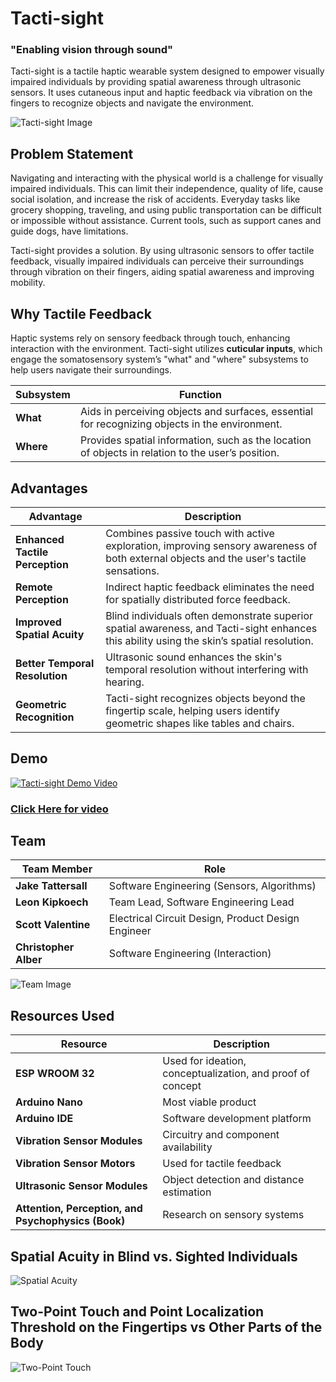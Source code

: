 # Tacti-sight

### "Enabling vision through sound"

Tacti-sight is a tactile haptic wearable system designed to empower visually impaired individuals by providing spatial awareness through ultrasonic sensors. It uses cutaneous input and haptic feedback via vibration on the fingers to recognize objects and navigate the environment.

![Tacti-sight Image](https://github.com/leonkoech/tactile-sight/assets/147263678/572b1af8-1020-4817-a942-55a999b2c34e)

## Problem Statement

Navigating and interacting with the physical world is a challenge for visually impaired individuals. This can limit their independence, quality of life, cause social isolation, and increase the risk of accidents. Everyday tasks like grocery shopping, traveling, and using public transportation can be difficult or impossible without assistance. Current tools, such as support canes and guide dogs, have limitations.

Tacti-sight provides a solution. By using ultrasonic sensors to offer tactile feedback, visually impaired individuals can perceive their surroundings through vibration on their fingers, aiding spatial awareness and improving mobility.

## Why Tactile Feedback

Haptic systems rely on sensory feedback through touch, enhancing interaction with the environment. Tacti-sight utilizes **cuticular inputs**, which engage the somatosensory system’s "what" and "where" subsystems to help users navigate their surroundings.

| **Subsystem** | **Function** |
| ------------- | ----------- |
| **What**      | Aids in perceiving objects and surfaces, essential for recognizing objects in the environment. |
| **Where**     | Provides spatial information, such as the location of objects in relation to the user’s position. |

## Advantages

| **Advantage**               | **Description**                                                                                               |
| --------------------------- | ------------------------------------------------------------------------------------------------------------- |
| **Enhanced Tactile Perception** | Combines passive touch with active exploration, improving sensory awareness of both external objects and the user's tactile sensations. |
| **Remote Perception**        | Indirect haptic feedback eliminates the need for spatially distributed force feedback.                         |
| **Improved Spatial Acuity**  | Blind individuals often demonstrate superior spatial awareness, and Tacti-sight enhances this ability using the skin’s spatial resolution. |
| **Better Temporal Resolution** | Ultrasonic sound enhances the skin's temporal resolution without interfering with hearing.                   |
| **Geometric Recognition**    | Tacti-sight recognizes objects beyond the fingertip scale, helping users identify geometric shapes like tables and chairs. |

## Demo

[![Tacti-sight Demo Video](https://github.com/leonkoech/tactile-sight/assets/39020723/45f6bda3-949a-4c31-8cc3-3febaefd7349)](https://youtu.be/DaEQ_TnlU9k)

### [Click Here for video](https://youtu.be/DaEQ_TnlU9k "Tacti-sight at Knight Hacks 2023")

## Team

| **Team Member**         | **Role**                                      |
| ----------------------- | --------------------------------------------- |
| **Jake Tattersall**      | Software Engineering (Sensors, Algorithms)   |
| **Leon Kipkoech**        | Team Lead, Software Engineering Lead         |
| **Scott Valentine**      | Electrical Circuit Design, Product Design Engineer |
| **Christopher Alber**    | Software Engineering (Interaction)           |

![Team Image](https://github.com/leonkoech/tactile-sight/assets/39020723/d61fb63f-f9b7-4d25-a0b6-48bcc98b8a0f)

## Resources Used

| **Resource**                    | **Description**                                                                 |
| -------------------------------- | ------------------------------------------------------------------------------- |
| **ESP WROOM 32**                 | Used for ideation, conceptualization, and proof of concept                    |
| **Arduino Nano**                 | Most viable product                                                            |
| **Arduino IDE**                  | Software development platform                                                  |
| **Vibration Sensor Modules**     | Circuitry and component availability                                           |
| **Vibration Sensor Motors**      | Used for tactile feedback                                                       |
| **Ultrasonic Sensor Modules**    | Object detection and distance estimation                                        |
| **Attention, Perception, and Psychophysics (Book)** | Research on sensory systems |

## Spatial Acuity in Blind vs. Sighted Individuals

![Spatial Acuity](https://github.com/leonkoech/tactile-sight/assets/39020723/42e44167-9556-4909-8f55-9ca76eef5fa4)

## Two-Point Touch and Point Localization Threshold on the Fingertips vs Other Parts of the Body

![Two-Point Touch](https://github.com/leonkoech/tactile-sight/assets/39020723/112f0360-6960-48ea-9da7-93d0b4d6bcad)


